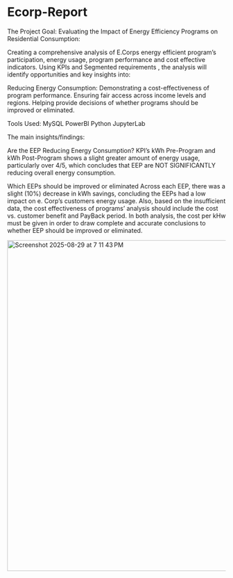 # Ecorp-Report

The Project Goal: 
Evaluating the Impact of Energy Efficiency Programs on Residential Consumption: 

Creating a comprehensive analysis of E.Corps energy efficient program’s participation, energy usage, program performance and cost effective  indicators. Using KPIs and  Segmented requirements , the analysis will identify opportunities and key insights into: 

Reducing Energy Consumption:
Demonstrating a cost-effectiveness of program performance.
Ensuring fair access across income levels and regions.
Helping provide decisions of whether programs should be improved or eliminated.

Tools Used: 
MySQL
PowerBI
Python JupyterLab

The main insights/findings:

Are the EEP Reducing Energy Consumption? 
KPI’s kWh Pre-Program and kWh Post-Program shows a slight greater amount of energy usage, particularly over 4/5, which concludes that EEP are NOT SIGNIFICANTLY reducing overall energy consumption. 

Which EEPs should be improved or eliminated 
Across each EEP, there was a slight (10%) decrease in kWh savings, concluding the EEPs had a low impact on e. Corp’s customers energy usage. Also, based on the insufficient data, the cost effectiveness of programs’ analysis should include the cost vs. customer benefit and PayBack period. In both analysis, the cost per kHw must be given in order to draw complete and accurate conclusions to whether EEP should be improved or eliminated. 


<img width="1357" height="761" alt="Screenshot 2025-08-29 at 7 11 43 PM" src="https://github.com/user-attachments/assets/9dc390ef-4349-412f-bdf0-30f155607a8f" />
